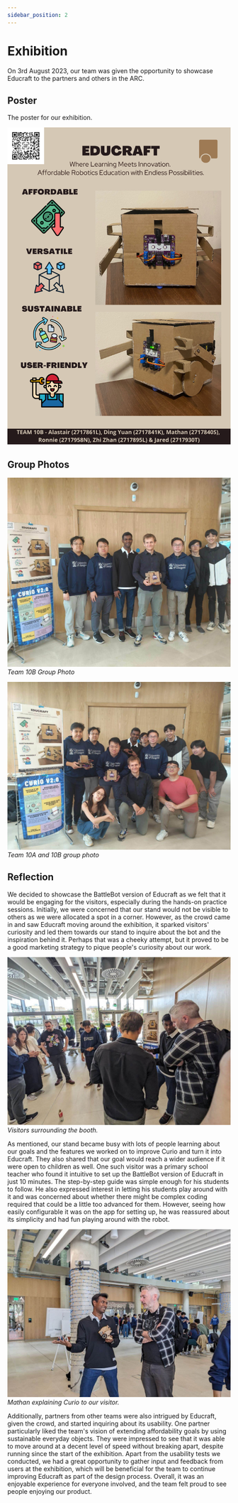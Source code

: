 ```yaml
---
sidebar_position: 2
---
```


# Exhibition

On 3rd August 2023, our team was given the opportunity to showcase Educraft to the partners and others in the ARC.

## Poster

The poster for our exhibition.

![poster](/img/poster.png)

## Group Photos

![group photo](/img/exhibition/group-photo.jpg)
*Team 10B Group Photo*


![group photo all](/img/exhibition/group-photo-all.jpg)
*Team 10A and 10B group photo*

## Reflection

We decided to showcase the BattleBot version of Educraft as we felt that it would be engaging for the visitors, especially during the hands-on practice sessions. Initially, we were concerned that our stand would not be visible to others as we were allocated a spot in a corner. However, as the crowd came in and saw Educraft moving around the exhibition, it sparked visitors' curiosity and led them towards our stand to inquire about the bot and the inspiration behind it. Perhaps that was a cheeky attempt, but it proved to be a good marketing strategy to pique people's curiosity about our work.

![image](/img/exhibition/visitors.jpg)
*Visitors surrounding the booth.*

As mentioned, our stand became busy with lots of people learning about our goals and the features we worked on to improve Curio and turn it into Educraft. They also shared that our goal would reach a wider audience if it were open to children as well. One such visitor was a primary school teacher who found it intuitive to set up the BattleBot version of Educraft in just 10 minutes. The step-by-step guide was simple enough for his students to follow. He also expressed interest in letting his students play around with it and was concerned about whether there might be complex coding required that could be a little too advanced for them. However, seeing how easily configurable it was on the app for setting up, he was reassured about its simplicity and had fun playing around with the robot.

![image2](/img/exhibition/mathan2.jpg)
*Mathan explaining Curio to our visitor.*

Additionally, partners from other teams were also intrigued by Educraft, given the crowd, and started inquiring about its usability. One partner particularly liked the team's vision of extending affordability goals by using sustainable everyday objects. They were impressed to see that it was able to move around at a decent level of speed without breaking apart, despite running since the start of the exhibition. Apart from the usability tests we conducted, we had a great opportunity to gather input and feedback from users at the exhibition, which will be beneficial for the team to continue improving Educraft as part of the design process. Overall, it was an enjoyable experience for everyone involved, and the team felt proud to see people enjoying our product.
